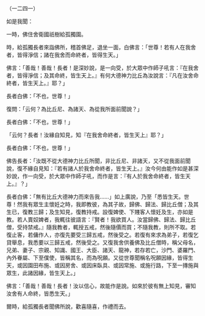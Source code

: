 （一二四一）

如是我聞：

一時，佛住舍衛國祇樹給孤獨園。

時，給孤獨長者來詣佛所，稽首佛足，退坐一面，白佛言：「世尊！若有人在我舍者，皆得淨信；諸在我舍而命終者，皆得生天。」

佛言：「善哉！善哉！長者！是深妙說，是一向受，於大眾中作師子吼言：『在我舍者，皆得淨信；及其命終，皆生天上。』有何大德神力比丘為汝說言：『凡在汝舍命終者，皆生天上。』耶？」

長者白佛：「不也，世尊！」

復問：「云何？為比丘尼、為諸天、為從我所面前聞說？」

長者白佛：「不也，世尊！」

「云何？長者！汝緣自知見，知『在我舍命終者，皆生天上』耶？」

長者白佛：「不也，世尊！」

佛告長者：「汝既不從大德神力比丘所聞，非比丘尼、非諸天，又不從我面前聞說，復不緣自見知：『若有諸人於我舍命終者，皆生天上。』汝今何由能作如是甚深妙說，作一向受，於大眾中作師子吼，而作是言：『有人於我舍命終者，皆生天上。』？」

長者白佛：「無有比丘大德神力而來告我……」如上廣說，乃至「悉皆生天。世尊！然我有眾生主懷妊之時，我即教彼，為其子故，歸佛、歸法、歸比丘僧；及其生已，復教三歸；及生知見，復教持戒。設復婢使、下賤客人懷妊及生，亦如是教。若人賣奴婢者，我輒往彼語言：『賢者！我欲買人。汝當歸佛、歸法、歸比丘僧，受持禁戒。』隨我教者，輒授五戒，然後隨價而買；不隨我教，則所不取。若復止客，若傭作人，亦復先要受三歸五戒，然後受之。若復有來求為弟子，若復乞貸舉息，我悉要以三歸五戒，然後受之。又復我舍供養佛及比丘僧時，稱父母名，兄弟、妻子、宗親、知識、國王、大臣、諸天、龍神，若存若亡，沙門、婆羅門、內外眷屬、下至僕使，皆稱其名，而為呪願。又從世尊聞稱名呪願因緣，皆得生天，或因園田布施、或因房舍、或因床臥具、或因常施、或施行路，下至一摶施與眾生，此諸因緣，皆生天上。」

佛言：「善哉！善哉！長者！汝以信心，故能作是說。如來於彼有無上知見，審知汝舍有人命終，皆悉生天。」

爾時，給孤獨長者聞佛所說，歡喜隨喜，作禮而去。




